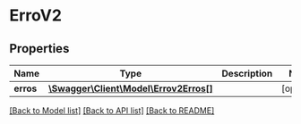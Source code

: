 # ErroV2

## Properties
Name | Type | Description | Notes
------------ | ------------- | ------------- | -------------
**erros** | [**\Swagger\Client\Model\Errov2Erros[]**](Errov2Erros.md) |  | [optional] 

[[Back to Model list]](../../README.md#documentation-for-models) [[Back to API list]](../../README.md#documentation-for-api-endpoints) [[Back to README]](../../README.md)

